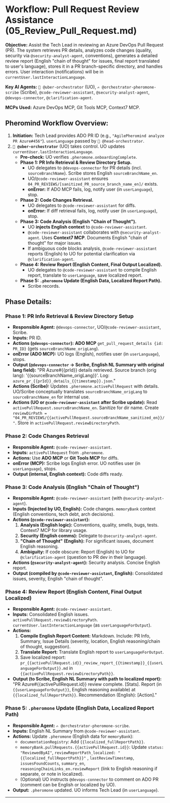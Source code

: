 # Workflow: Pull Request Review Assistance (05_Review_Pull_Request.md)

**Objective:** Assist the Tech Lead in reviewing an Azure DevOps Pull Request (PR). The system retrieves PR details, analyzes code changes (quality, security via `@security-analyst-agent`, conventions), generates a detailed review report (English "chain of thought" for issues, final report translated to user's language), stores it in a PR branch-specific directory, and handles errors. User interaction (notifications) will be in `currentUser.lastInteractionLanguage`.

**Key AI Agents:** `🧐 @uber-orchestrator` (UO), `✍️ @orchestrator-pheromone-scribe` (Scribe), `@code-reviewer-assistant`, `@security-analyst-agent`, `@devops-connector`, `@clarification-agent`.

**MCPs Used:** Azure DevOps MCP, Git Tools MCP, Context7 MCP.

## Pheromind Workflow Overview:

1.  **Initiation:** Tech Lead provides ADO PR ID (e.g., `"AgilePheromind analyze PR Azure#456"`). `userLanguage` passed by `🎩 @head-orchestrator`.
2.  **`🧐 @uber-orchestrator`** (UO) takes control. UO updates `currentUser.lastInteractionLanguage`.
    *   **Pre-check:** UO verifies `.pheromone.onboardingComplete`.
    *   **Phase 1: PR Info Retrieval & Review Directory Setup.**
        *   UO delegates to `@devops-connector` for PR details (incl. `sourceBranchName`). Scribe stores English `sourceBranchName_en`.
        *   UO/`@code-reviewer-assistant` ensures `04_PR_REVIEWS/[sanitized_PR_source_branch_name_en]/` exists.
        *   **onError:** If ADO MCP fails, log, notify user (in `userLanguage`), stop.
    *   **Phase 2: Code Changes Retrieval.**
        *   UO delegates to `@code-reviewer-assistant` for diffs.
        *   **onError:** If diff retrieval fails, log, notify user (in `userLanguage`), stop.
    *   **Phase 3: Code Analysis (English "Chain of Thought").**
        *   UO **injects English context** to `@code-reviewer-assistant`.
        *   `@code-reviewer-assistant` collaborates with `@security-analyst-agent`. Uses **Context7 MCP**. Documents English "chain of thought" for major issues.
        *   If ambiguous code blocks analysis, `@code-reviewer-assistant` reports (English) to UO for potential clarification via `@clarification-agent`.
    *   **Phase 4: Review Report (English Content, Final Output Localized).**
        *   UO delegates to `@code-reviewer-assistant` to compile English report, translate to `userLanguage`, save localized report.
    *   **Phase 5: `.pheromone` Update (English Data, Localized Report Path).**
        *   Scribe records.

## Phase Details:

### Phase 1: PR Info Retrieval & Review Directory Setup
*   **Responsible Agent:** `@devops-connector`, UO/`@code-reviewer-assistant`, Scribe.
*   **Inputs:** PR ID.
*   **Actions (`@devops-connector`):** **ADO MCP** `get_pull_request_details {id: PR_ID}` (gets `sourceBranchName_origLang`).
*   **onError (ADO MCP):** UO logs (English), notifies user (in `userLanguage`), stops.
*   **Output (`@devops-connector` -> Scribe, English NL Summary with original lang field):** "PR Azure#{{prId}} details retrieved. Source branch (orig lang): '{{sourceBranchName_origLang}}'. Log: `azure_pr_{{prId}}_details_{{timestamp}}.json`."
*   **Actions (Scribe):** Updates `.pheromone.activePullRequest` with details. UO/Scribe conceptually translates `sourceBranchName_origLang` to `sourceBranchName_en` for internal use.
*   **Actions (UO or `@code-reviewer-assistant` after Scribe update):** Read `activePullRequest.sourceBranchName_en`. Sanitize for dir name. Create `reviewDirPath = "04_PR_REVIEWS/{{activePullRequest.sourceBranchName_sanitized_en}}/"`. Store in `activePullRequest.reviewDirectoryPath`.

### Phase 2: Code Changes Retrieval
*   **Responsible Agent:** `@code-reviewer-assistant`.
*   **Inputs:** `activePullRequest` from `.pheromone`.
*   **Actions:** Use **ADO MCP** or **Git Tools MCP** for diffs.
*   **onError (MCP):** Scribe logs English error. UO notifies user (in `userLanguage`), stops.
*   **Output (internal, English context):** Code diffs ready.

### Phase 3: Code Analysis (English "Chain of Thought")
*   **Responsible Agent:** `@code-reviewer-assistant` (with `@security-analyst-agent`).
*   **Inputs (Injected by UO, English):** Code changes. `memoryBank` context (English conventions, tech debt, arch decisions).
*   **Actions (`@code-reviewer-assistant`):**
    1.  **Analysis (English logic):** Conventions, quality, smells, bugs, tests. Context7 MCP for library usage.
    2.  **Security (English comms):** Delegate to `@security-analyst-agent`.
    3.  **"Chain of Thought" (English):** For significant issues, document English reasoning.
    4.  **Ambiguity:** If code obscure: Report (English) to UO for `@clarification-agent` (question to PR dev in their language).
*   **Actions (`@security-analyst-agent`):** Security analysis. Concise English report.
*   **Output (compiled by `@code-reviewer-assistant`, English):** Consolidated issues, severity, English "chain of thought".

### Phase 4: Review Report (English Content, Final Output Localized)
*   **Responsible Agent:** `@code-reviewer-assistant`.
*   **Inputs:** Consolidated English issues. `activePullRequest.reviewDirectoryPath`. `currentUser.lastInteractionLanguage` (as `userLanguageForOutput`).
*   **Actions:**
    1.  **Compile English Report Content:** Markdown. Include: PR Info, Summary, Issue Details (severity, location, English reasoning/chain of thought, suggestion).
    2.  **Translate Report:** Translate English report to `userLanguageForOutput`.
    3.  Save localized report: `pr_{{activePullRequest.id}}_review_report_{{timestamp}}_{{userLanguageForOutput}}.md` in `{{activePullRequest.reviewDirectoryPath}}`.
*   **Output (to Scribe, English NL Summary with path to localized report):** "PR Azure#{{activePullRequest.id}} review complete. [Stats]. Report (in `{{userLanguageForOutput}}`, English reasoning available) at `{{localized_fullReportPath}}`. Recommendation (English): [Action]."

### Phase 5: `.pheromone` Update (English Data, Localized Report Path)
*   **Responsible Agent:** `✍️ @orchestrator-pheromone-scribe`.
*   **Inputs:** English NL Summary from `@code-reviewer-assistant`.
*   **Actions:** Update `.pheromone` (English data for `memoryBank`):
    *   `documentationRegistry`: Add `{{localized_fullReportPath}}`.
    *   `memoryBank.pullRequests.{{activePullRequest.id}}`: Update `status: "ReviewedByAI"`, `reviewReportPath_localized: "{{localized_fullReportPath}}"` , `lastReviewTimestamp`, `issuesFoundCounts`, `summary_en`, `reasoningChainLinks_en.reviewReport` (link to English reasoning if separate, or note in localized).
    *   (Optional) UO instructs `@devops-connector` to comment on ADO PR (comment can be English or localized by UO).
*   **Output:** `.pheromone` updated. UO informs Tech Lead (in `userLanguage`).

---